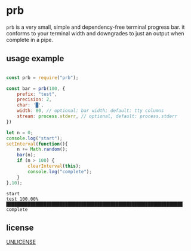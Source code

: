 # prb

`prb` is a very small, simple and dependency-free terminal progress bar. it conforms to your terminal width and downgrades to just an output when complete in a pipe.

## usage example

``` javascript

const prb = require("prb");

const bar = prb(100, {
	prefix: "test",
	precision: 2,
	char: '█',
	width: 80, // optional: bar width; default: tty columns
	stream: process.stderr, // optional, default: process.stderr
})

let n = 0;
console.log("start");
setInterval(function(){
	n += Math.random();
	bar(n);
	if (n > 100) {
		clearInterval(this);
		console.log("complete");
	}
},10);

```

```
start
test 100.00% ██████████████████████████████████████████████████████████████████
complete
```

## license

[UNLICENSE](UNLICENSE)
